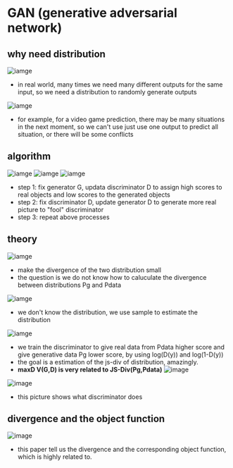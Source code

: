 # GAN (generative adversarial network)

## why need distribution

![iamge](https://github.com/KobryLee/ML-2021Spring-NTU-hws/blob/main/notes/statics/lecture6/1-why-need-distribution.png)

* in real world, many times we need many different outputs for the same input, so we need a distribution to randomly generate outputs

![iamge](https://github.com/KobryLee/ML-2021Spring-NTU-hws/blob/main/notes/statics/lecture6/2-why-need-distribution.png)

* for example, for a video game prediction, there may be many situations in the next moment, so we can't use just use one output to predict all situation, or there will be some conflicts

## algorithm

![iamge](https://github.com/KobryLee/ML-2021Spring-NTU-hws/blob/main/notes/statics/lecture6/3-algorithm1.png)
![iamge](https://github.com/KobryLee/ML-2021Spring-NTU-hws/blob/main/notes/statics/lecture6/4-algorithm2.png)
![iamge](https://github.com/KobryLee/ML-2021Spring-NTU-hws/blob/main/notes/statics/lecture6/5-algorithm3.png)

* step 1: fix generator G, updata discriminator D to assign high scores to real objects and low scores to the generated objects
* step 2: fix discriminator D, update generator D to generate more real picture to "fool" discriminator
* step 3: repeat above processes


## theory

![iamge](https://github.com/KobryLee/ML-2021Spring-NTU-hws/blob/main/notes/statics/lecture6/6-objective.png)

* make the divergence of the two distribution small
* the question is we do not know how to caluculate the divergence between distributions Pg and Pdata

![iamge](https://github.com/KobryLee/ML-2021Spring-NTU-hws/blob/main/notes/statics/lecture6/7-sample-as-distribution.png)

* we don't know the distribution, we use sample to estimate the distribution

![iamge](https://github.com/KobryLee/ML-2021Spring-NTU-hws/blob/main/notes/statics/lecture6/8-discriminator.png)

* we train the discriminator to give real data from Pdata higher score and give generative data Pg lower score, by using log(D(y)) and log(1-D(y))
* the goal is a estimation of the js-div of distribution, amazingly.
* **maxD V(G,D) is very related to JS-Div(Pg,Pdata)**
![image](https://github.com/KobryLee/ML-2021Spring-NTU-hws/blob/main/notes/statics/lecture6/10-replace-div.png)

![image](https://github.com/KobryLee/ML-2021Spring-NTU-hws/blob/main/notes/statics/lecture6/9-effect-of-discriminator.png)

* this picture shows what discriminator does

## divergence and the object function

![image](https://github.com/KobryLee/ML-2021Spring-NTU-hws/blob/main/notes/statics/lecture6/11-paper.png)

* this paper tell us the divergence and the corresponding object function, which is highly related to.



